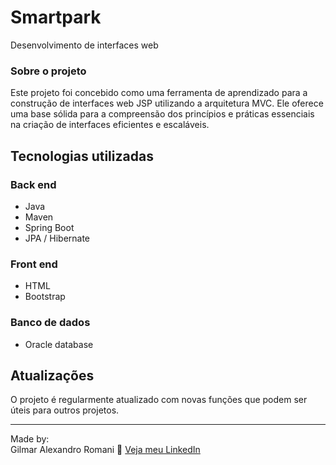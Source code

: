 # Smartpark

Desenvolvimento de interfaces web

### Sobre o projeto

Este projeto foi concebido como uma ferramenta de aprendizado para a construção de interfaces web JSP utilizando a arquitetura MVC. Ele oferece uma base sólida para a compreensão dos princípios e práticas essenciais na criação de interfaces eficientes e escaláveis.

## Tecnologias utilizadas
### Back end
- Java
- Maven
- Spring Boot
- JPA / Hibernate

### Front end
- HTML
- Bootstrap

### Banco de dados
- Oracle database

## Atualizações

O projeto é regularmente atualizado com novas funções que podem ser úteis para outros projetos.

---

Made by:<br />
Gilmar Alexandro Romani 👋 [Veja meu LinkedIn](https://www.linkedin.com/in/gilmar-romani/)
